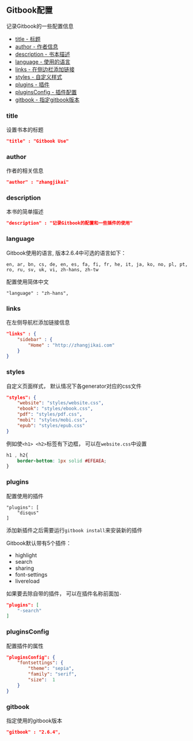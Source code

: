 ## Gitbook配置
记录Gitbook的一些配置信息

* [title - 标题](#title)
* [author - 作者信息](#author)
* [description - 书本描述](#description)
* [language - 使用的语言](#language)
* [links - 在侧边栏添加链接](#links)
* [styles - 自定义样式](#styles)
* [plugins - 插件](#plugins)
* [pluginsConfig - 插件配置](#pluginsconfig)
* [gitbook - 指定gitbook版本](#gitbook)


### title
设置书本的标题
```json
"title" : "Gitbook Use"
```

### author
作者的相关信息
```json
"author" : "zhangjikai"
```

### description
本书的简单描述
```json
"description" : "记录Gitbook的配置和一些插件的使用"
```

### language
Gitbook使用的语言, 版本2.6.4中可选的语言如下：
```
en, ar, bn, cs, de, en, es, fa, fi, fr, he, it, ja, ko, no, pl, pt, ro, ru, sv, uk, vi, zh-hans, zh-tw
```
配置使用简体中文
```
"language" : "zh-hans",
```

### links
在左侧导航栏添加链接信息
```json
"links" : {
    "sidebar" : {
        "Home" : "http://zhangjikai.com"
    }
}
```

### styles
自定义页面样式， 默认情况下各generator对应的css文件
```json
"styles": {
    "website": "styles/website.css",
    "ebook": "styles/ebook.css",
    "pdf": "styles/pdf.css",
    "mobi": "styles/mobi.css",
    "epub": "styles/epub.css"
}
```
例如使`<h1> <h2>`标签有下边框， 可以在`website.css`中设置
```css
h1 , h2{
    border-bottom: 1px solid #EFEAEA;
}

```
### plugins
配置使用的插件
```
"plugins": [
    "disqus"
]
```
添加新插件之后需要运行`gitbook install`来安装新的插件  

Gitbook默认带有5个插件：
* highlight
* search
* sharing
* font-settings
* livereload

如果要去除自带的插件， 可以在插件名称前面加`-`
```json
"plugins": [
    "-search"
]
```
### pluginsConfig
配置插件的属性
```json
"pluginsConfig": {
    "fontsettings": {
        "theme": "sepia",
        "family": "serif",
        "size":  1
    }
}
```

### gitbook
指定使用的gitbook版本
```json
"gitbook" : "2.6.4",
```

